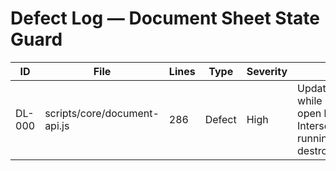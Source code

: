 # Defect Log — Document Sheet State Guard

| ID | File | Lines | Type | Severity | Cause | Fix | Owner/Reviewer | Status | Notes |
|----|------|-------|------|----------|-------|-----|----------------|--------|-------|
| DL-000 | scripts/core/document-api.js | 286 | Defect | High | Updating documents while sheets are open leaves IntersectionObserver running on destroyed DOM | Temporarily close sheet and restore after mutation | Assistant | Closed | Sheet guard implemented for update/delete |
